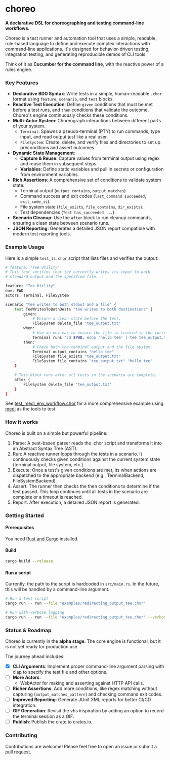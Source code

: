# **choreo**

**A declarative DSL for choreographing and testing command-line workflows.**

Choreo is a test runner and automation tool that uses a simple, readable, rule-based language to define and execute
complex interactions with command-line applications. It's designed for behavior-driven testing, integration testing, and
generating reproducible demos of CLI tools.

Think of it as **Cucumber for the command line**, with the reactive power of a rules engine.

### **Key Features**

* **Declarative BDD Syntax**: Write tests in a simple, human-readable `.chor` format using `feature`, `scenario`, and
  `test` blocks.
* **Reactive Test Execution**: Define `given` conditions that must be met before a test runs, and `then` conditions that
  validate the outcome. Choreo's engine continuously checks these conditions.
* **Multi-Actor System**: Choreograph interactions between different parts of your system.
    * `Terminal`: Spawns a pseudo-terminal (PTY) to run commands, type input, and read output just like a real user.
    * `FileSystem`: Create, delete, and verify files and directories to set up preconditions and assert outcomes.
* **Dynamic State Management**:
    * **Capture & Reuse**: Capture values from terminal output using regex and reuse them in subsequent steps.
    * **Variables**: Define static variables and pull in secrets or configuration from environment variables.
* **Rich Assertions**: A comprehensive set of conditions to validate system state:
    * Terminal output (`output_contains`, `output_matches`).
    * Command success and exit codes (`last_command succeeded`, `exit_code_is`).
    * File system state (`file_exists`, `file_contains`, `dir_exists`).
    * Test dependencies (`Test has_succeeded ...`).
* **Scenario Cleanup**: Use the `after` block to run cleanup commands, ensuring a clean state between scenario runs.
* **JSON Reporting**: Generates a detailed JSON report compatible with modern test reporting tools.

### **Example Usage**

Here is a simple `test_ls.chor` script that lists files and verifies the output:

```bash
# feature: "Tee Utility"
# This test verifies that tee correctly writes its input to both
# standard output and the specified file.

feature: "Tee Utility"
env: PWD
actors: Terminal, FileSystem

scenario "tee writes to both stdout and a file" {
    test TeeWritesToBothDests "tee writes to both destinations" {
        given:
            # Ensure a clean state before the test.
            FileSystem delete_file "tee_output.txt"
        when:
            # Use an env var to ensure the file is created in the correct place.
            Terminal runs "cd $PWD; echo 'hello tee' | tee tee_output.txt"
        then:
            # Check both the terminal output and the file system.
            Terminal output_contains "hello tee"
            FileSystem file_exists "tee_output.txt"
            FileSystem file_contains "tee_output.txt" "hello tee"
    }

    # This block runs after all tests in the scenario are complete.
    after {
        FileSystem delete_file "tee_output.txt"
    }
}
```

See [test_medi_env_workflow.chor](examples/test_medi_env_workflow.chor) for a more comprehensive example
using [medi](https://github.com/cladam/medi) as the tools to test

### How it works

Choreo is built on a simple but powerful pipeline:

1. Parse: A pest-based parser reads the .chor script and transforms it into an Abstract Syntax Tree (AST).
2. Run: A reactive runner loops through the tests in a scenario. It continuously checks given conditions against the
   current system state (terminal output, file system, etc.).
3. Execute: Once a test's given conditions are met, its when actions are dispatched to the appropriate backend (e.g.,
   TerminalBackend, FileSystemBackend).
4. Assert: The runner then checks the then conditions to determine if the test passed. This loop continues until all
   tests in the scenario are complete or a timeout is reached.
5. Report: After execution, a detailed JSON report is generated.

### Getting Started

#### Prerequisites

You need [Rust and Cargo](https://www.rust-lang.org/tools/install) installed.

#### Build

```bash
cargo build --release
```

#### Run a script

Currently, the path to the script is hardcoded in `src/main.rs`. In the future, this will be handled by a command-line
argument.

```bash
# Run a test script
cargo run -- run --file "examples/redirecting_output_tee.chor"

# Run with verbose logging
cargo run -- run --file "examples/redirecting_output_tee.chor" --verbose
```

### Status & Roadmap

Choreo is currently in the **alpha stage**. The core engine is functional, but it is not yet ready for production use.

The journey ahead includes:

* [x] **CLI Arguments**: Implement proper command-line argument parsing with clap to specify the test file and other
  options.
* [ ] **More Actors**:
    * WebActor for making and asserting against HTTP API calls.
* [ ] **Richer Assertions**: Add more conditions, like regex matching without capturing (`output_matches_pattern`) and
  checking command exit codes.
* [ ] **Improved Reporting**: Generate JUnit XML reports for better CI/CD integration.
* [ ] **GIF Generation**: Revisit the vhs inspiration by adding an option to record the terminal session as a GIF.
* [ ] **Publish**: Publish the crate to crates.io.

### **Contributing**

Contributions are welcome! Please feel free to open an issue or submit a pull request.

